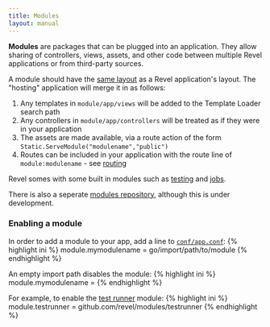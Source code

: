 ```yaml
---
title: Modules
layout: manual
---
```


**Modules** are packages that can be plugged into an application. They allow sharing of controllers, views, assets, and 
other code between multiple Revel applications or from third-party sources.

A module should have the [same layout](organization.html#DefaultLayout) as a Revel application's layout. The "hosting" application will merge it in as follows:

1. Any templates in `module/app/views` will be added to the Template Loader search path
2. Any controllers in `module/app/controllers` will be treated as if they were in your application
3. The assets are made available, via a route action of the form `Static.ServeModule("modulename","public")`
4. Routes can be included in your application with the route line of `module:modulename` - see [routing](routing.html#modules)

Revel somes with some built in modules such as [testing](testing.html) and [jobs](jobs.html).

There is also a seperate [modules repository](https://github.com/revel/modules), although this is under development.

### Enabling a module

In order to add a module to your app, add a line to [`conf/app.conf`](appconf.html):
{% highlight ini %}
module.mymodulename = go/import/path/to/module
{% endhighlight %}

An empty import path disables the module:
{% highlight ini %}
module.mymodulename =
{% endhighlight %}

For example, to enable the [test runner](testing.html) module:
{% highlight ini %}
module.testrunner = github.com/revel/modules/testrunner
{% endhighlight %}